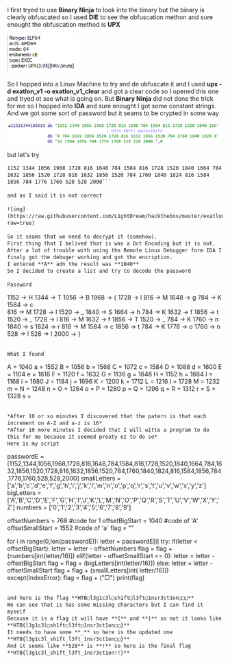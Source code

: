 I first tryed to use **Binary Ninja** to look into the binary but the binary is clearly obfuscated so I used **DIE** to see the obfuscation methon and sure enought the obfuscation method is **UPX** 

![img](https://raw.githubusercontent.com/L1ghtDream/hackthebox/master/exatlon/images/1.png?raw=true)

So I hopped into a Linux Machine to try and de obfuscate it and I used **upx -d exatlon_v1 -o exatlon_v1_clear** and got a clear code so I opened this one and tryed ot see what is going on.
But **Binary Ninja** did not done the trick for me so I hopped into **IDA** and sure enought I got some constant strings. 
And we got some sort of password but it seams to be crypted in some way

![img](https://raw.githubusercontent.com/L1ghtDream/hackthebox/master/exatlon/images/2.png?raw=true)

but let's try 

```
1152 1344 1056 1968 1728 816 1648 784 1584 816 1728 1520 1840 1664 784 1632 1856 1520 1728 816 1632 1856 1520 784 1760 1840 1824 816 1584 1856 784 1776 1760 528 528 2000```

and as I said it is not correct 

![img](https://raw.githubusercontent.com/L1ghtDream/hackthebox/master/exatlon/images/3.png?raw=true)

So it seams that we need to decrypt it (somehow).
First thing that I belived that is was a Oct Encoding but it is not. After a lot of trouble with using the Remote Linux Debugger form IDA I finaly got the debuger working and got the encription. 
I entered **A** adn the result was **1040**
So I decided to create a list and try to decode the password

Password
```
1152 -> H
1344 -> T
1056 -> B
1968 -> {
1728 -> l
816  -> M
1648 -> g
784  -> K
1584 -> c  
816  -> M
1728 -> l 
1520 -> _
1840 -> S 
1664 -> h 
784  -> K
1632 -> f
1856 -> t 
1520 -> _ 
1728 -> l 
816  -> M
1632 -> f
1856 -> T
1520 -> _ 
784  -> K
1760 -> n
1840 -> s
1824 -> r
816  -> M
1584 -> c
1856 -> t 
784  -> K
1776 -> o 
1760 -> n
528  -> !
528  -> !
2000 -> }
```

What I found
```
A = 1040 a = 1552
B = 1056 b = 1568
C = 1072 c = 1584
D = 1088 d = 1600
E = 1104 e = 1616
F = 1120 f = 1632
G = 1136 g = 1648
H = 1152 h = 1664
I = 1168 i = 1680
J = 1184 j = 1696
K = 1200 k = 1712
L = 1216 l = 1728
M = 1232 m = 
N = 1248 n =
O = 1264 o = 
P = 1280 p = 
Q = 1296 q = 
R = 1312 r = 
S = 1328 s = 


```

*After 10 or so minutes I discovered that the patern is that each increment on A-Z and a-z is 16*
*After 10 more minutes I decided that I will witte a program to do this for me because it seemed preaty ez to do so*
Here is my script
```
passwordE = [1152,1344,1056,1968,1728,816,1648,784,1584,816,1728,1520,1840,1664,784,1632,1856,1520,1728,816,1632,1856,1520,784,1760,1840,1824,816,1584,1856,784,1776,1760,528,528,2000]
smallLetters = ['a','b','c','d','e','f','g','h','i','j','k','l','m','n','o','p','q','r','s','t','u','v','w','x','y','z']
bigLetters = ['A','B','C','D','E','F','G','H','I','J','K','L','M','N','O','P','Q','R','S','T','U','V','W','X','Y','Z']
numbers = ['0','1','2','3','4','5','6','7','8','9']

offsetNumbers = 768 #code for 1
offsetBigStart = 1040 #code of 'A'
offsetSmallStart = 1552 #code of 'a'
flag = ""

for i in range(0,len(passwordE)):
    letter = passwordE[i]
    try:
        if(letter < offsetBigStart):
            letter = letter - offsetNumbers
            flag = flag + (numbers[int(letter/16)])
        elif(letter - offsetSmallStart <= 0):
            letter = letter - offsetBigStart
            flag = flag + (bigLetters[int(letter/16)])
        else:
            letter = letter - offsetSmallStart
            flag = flag + (smallLetters[int( letter/16)])
    except(IndexError):
        flag = flag + ("▢")
print(flag)


```

and here is the flag **HTB▢l3g1c3l▢sh1ft▢l3ft▢1nsr3ct1on▢▢▢**
We can see that is has some missing characters but I can find it myself
Because it is a flag it will have **{** and **}** so not it looks like **HTB{l3g1c3l▢sh1ft▢l3ft▢1nsr3ct1on▢▢}**
It needs to have some **_** so here is the updated one **HTB{l3g1c3l_sh1ft_l3ft_1nsr3ct1on▢▢}**
And it seems like **528** is **!** so here is the final flag **HTB{l3g1c3l_sh1ft_l3ft_1nsr3ct1on!!}**












